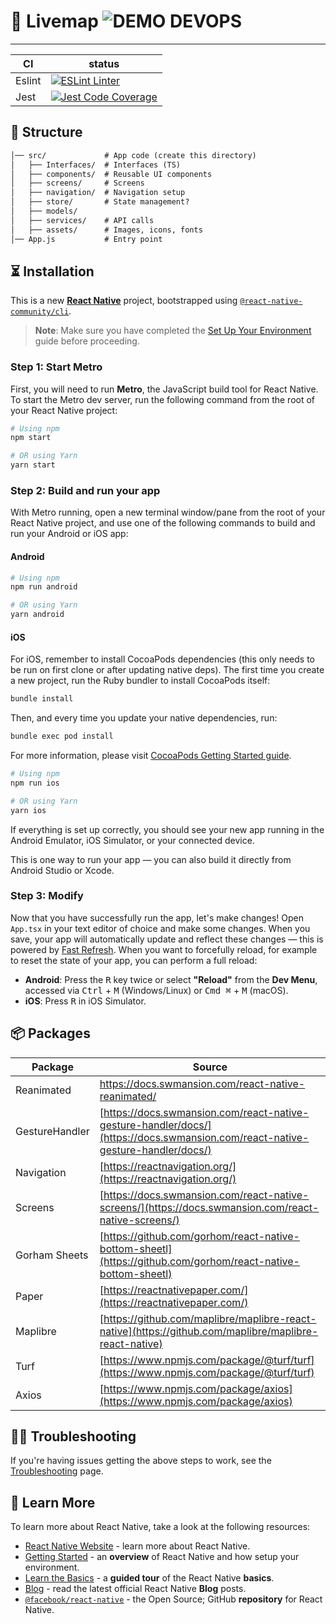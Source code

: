 # 📌 Livemap ![DEMO DEVOPS](https://img.shields.io/badge/Livemap-React_Native_App-red)
---
| CI     | status                                                                                                                                                                |
|--------|-----------------------------------------------------------------------------------------------------------------------------------------------------------------------|
| Eslint | [![ESLint Linter](https://github.com/STU-GroupI/LiveMap/actions/workflows/linter.yml/badge.svg)](https://github.com/STU-GroupI/LiveMap/actions/workflows/linter.yml)  |
| Jest   | [![Jest Code Coverage](https://github.com/STU-GroupI/LiveMap/actions/workflows/jest.yml/badge.svg)](https://github.com/STU-GroupI/LiveMap/actions/workflows/jest.yml) |

## 🚩 Structure

```markdown
│── src/             # App code (create this directory)
│   ├── Interfaces/  # Interfaces (TS)
│   ├── components/  # Reusable UI components
│   ├── screens/     # Screens
│   ├── navigation/  # Navigation setup
│   ├── store/       # State management?
│   ├── models/
│   ├── services/    # API calls
│   ├── assets/      # Images, icons, fonts
│── App.js           # Entry point
```


## ⏳ Installation

This is a new [**React Native**](https://reactnative.dev) project, bootstrapped using [`@react-native-community/cli`](https://github.com/react-native-community/cli).
> **Note**: Make sure you have completed the [Set Up Your Environment](https://reactnative.dev/docs/set-up-your-environment) guide before proceeding.

### Step 1: Start Metro
First, you will need to run **Metro**, the JavaScript build tool for React Native.
To start the Metro dev server, run the following command from the root of your React Native project:

```sh
# Using npm
npm start

# OR using Yarn
yarn start
```

### Step 2: Build and run your app

With Metro running, open a new terminal window/pane from the root of your React Native project, and use one of the following commands to build and run your Android or iOS app:

#### Android
```sh
# Using npm
npm run android

# OR using Yarn
yarn android
```

#### iOS
For iOS, remember to install CocoaPods dependencies (this only needs to be run on first clone or after updating native deps).
The first time you create a new project, run the Ruby bundler to install CocoaPods itself:

```sh
bundle install
```

Then, and every time you update your native dependencies, run:

```sh
bundle exec pod install
```

For more information, please visit [CocoaPods Getting Started guide](https://guides.cocoapods.org/using/getting-started.html).

```sh
# Using npm
npm run ios

# OR using Yarn
yarn ios
```

If everything is set up correctly, you should see your new app running in the Android Emulator, iOS Simulator, or your connected device.

This is one way to run your app — you can also build it directly from Android Studio or Xcode.

### Step 3: Modify

Now that you have successfully run the app, let's make changes!
Open `App.tsx` in your text editor of choice and make some changes. When you save, your app will automatically update and reflect these changes — this is powered by [Fast Refresh](https://reactnative.dev/docs/fast-refresh).
When you want to forcefully reload, for example to reset the state of your app, you can perform a full reload:

- **Android**: Press the <kbd>R</kbd> key twice or select **"Reload"** from the **Dev Menu**, accessed via <kbd>Ctrl</kbd> + <kbd>M</kbd> (Windows/Linux) or <kbd>Cmd ⌘</kbd> + <kbd>M</kbd> (macOS).
- **iOS**: Press <kbd>R</kbd> in iOS Simulator.


## 📦 Packages

| Package        | Source                                                                                                                         |
|----------------|--------------------------------------------------------------------------------------------------------------------------------|
| Reanimated     | [https://docs.swmansion.com/react-native-reanimated/ ](https://docs.swmansion.com/react-native-reanimated/)                    |
| GestureHandler | [https://docs.swmansion.com/react-native-gesture-handler/docs/](https://docs.swmansion.com/react-native-gesture-handler/docs/) |
| Navigation     | [https://reactnavigation.org/](https://reactnavigation.org/)                                                                   |
| Screens        | [https://docs.swmansion.com/react-native-screens/](https://docs.swmansion.com/react-native-screens/)                           |
| Gorham Sheets  | [https://github.com/gorhom/react-native-bottom-sheetl](https://github.com/gorhom/react-native-bottom-sheetl)                   |
| Paper          | [https://reactnativepaper.com/](https://reactnativepaper.com/)                                                                 |
| Maplibre       | [https://github.com/maplibre/maplibre-react-native](https://github.com/maplibre/maplibre-react-native)                         |
| Turf           | [https://www.npmjs.com/package/@turf/turf](https://www.npmjs.com/package/@turf/turf)                                           |
| Axios          | [https://www.npmjs.com/package/axios](https://www.npmjs.com/package/axios)                                                     |


## ⛓️‍💥 Troubleshooting

If you're having issues getting the above steps to work, see the [Troubleshooting](https://reactnative.dev/docs/troubleshooting) page.


## 🧪 Learn More

To learn more about React Native, take a look at the following resources:

- [React Native Website](https://reactnative.dev) - learn more about React Native.
- [Getting Started](https://reactnative.dev/docs/environment-setup) - an **overview** of React Native and how setup your environment.
- [Learn the Basics](https://reactnative.dev/docs/getting-started) - a **guided tour** of the React Native **basics**.
- [Blog](https://reactnative.dev/blog) - read the latest official React Native **Blog** posts.
- [`@facebook/react-native`](https://github.com/facebook/react-native) - the Open Source; GitHub **repository** for React Native.
